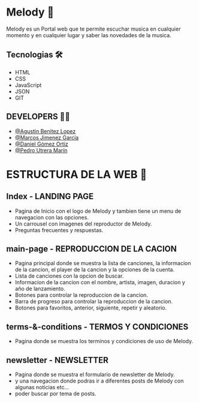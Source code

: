 # Melody 🎵
Melody es un Portal web que te permite escuchar musica en cualquier momento y en cualquier lugar y saber las novedades de la musica.

## Tecnologias 🛠️
- HTML
- CSS
- JavaScript
- JSON
- GIT

## DEVELOPERS 👨‍💻
- [@Agustin Benitez Lopez](https://github.com/Agustinbeniteez)
- [@Marcos Jimenez García](https://github.com/Trotamundos872)
- [@Daniel Gómez Ortiz ](https://github.com/DanielG-git)
- [@Pedro Utrera Marín](https://github.com/Pedrux06)


# ESTRUCTURA DE LA WEB 📂

## Index  - LANDING PAGE

- Pagina de Inicio con el logo de Melody y tambien tiene un menu de navegacion con las opciones.
- Un carrousel con imagenes del reproductor de Melody.
- Preguntas frecuentes y respuestas.

## main-page - REPRODUCCION DE LA CACION

- Pagina principal donde se muestra la lista de canciones, la informacion de la cancion, el player de la cancion y la opciones de la cuenta.
- Lista de canciones con la opcion de buscar.
- Informacion de la cancion con el nombre, artista, imagen, duracion y año de lanzamiento.
- Botones para controlar la reproduccion de la cancion.
- Barra de progreso para controlar la reproduccion de la cancion.
- Botones para favoritos, anterior, siguiente, repetir y aleatorio.

## terms-&-conditions - TERMOS Y CONDICIONES

- Pagina donde se muestra los terminos y condiciones de uso de Melody.

## newsletter - NEWSLETTER

- Pagina donde se muestra el formulario de newsletter de Melody.
- y una navegacion donde podras ir a diferentes posts de Melody
con algunas noticias etc...
- poder buscar por tema de posts.